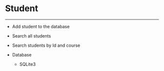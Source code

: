 # Student

<hr>

  - Add student to the database
  - Search all students
  - Search students by Id and course


- Database
  - SQLite3

